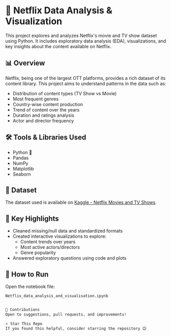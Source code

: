 

# 📌 Netflix Data Analysis & Visualization

This project explores and analyzes Netflix's movie and TV show dataset using Python. It includes exploratory data analysis (EDA), visualizations, and key insights about the content available on Netflix.



## 📊 Overview

Netflix, being one of the largest OTT platforms, provides a rich dataset of its content library. This project aims to understand patterns in the data such as:

- Distribution of content types (TV Show vs Movie)
- Most frequent genres
- Country-wise content production
- Trend of content over the years
- Duration and ratings analysis
- Actor and director frequency



## 🛠️ Tools & Libraries Used

- Python 🐍  
- Pandas  
- NumPy  
- Matplotlib  
- Seaborn  



## 📁 Dataset

The dataset used is available on [Kaggle - Netflix Movies and TV Shows](https://www.kaggle.com/shivamb/netflix-shows).



## 📌 Key Highlights

- Cleaned missing/null data and standardized formats  
- Created interactive visualizations to explore:
  - Content trends over years  
  - Most active actors/directors  
  - Genre popularity  
- Answered exploratory questions using code and plots  
 

## 🚀 How to Run

Open the notebook file:

```bash
Netflix_data_analysis_and_visualisation.ipynb


🤝 Contributions
Open to suggestions, pull requests, and improvements!

⭐ Star This Repo
If you found this helpful, consider starring the repository 😊
